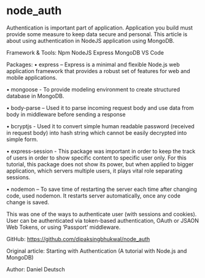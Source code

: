 # node_auth

Authentication is important part of application. Application you build must provide some measure to keep data secure and personal. This article is about using authentication in NodeJS application using MongoDB.

Framework & Tools:
Npm
NodeJS
Express
MongoDB
VS Code

Packages:
•	express – Express is a minimal and flexible Node.js web application framework that provides a robust set of features for web and mobile applications.

•	mongoose - To provide modeling environment to create structured database in MongoDB.

•	body-parse – Used it to parse incoming request body and use data from body in middleware before sending a response

•	bcryptjs  - Used it to convert simple human readable password (received in  request body) into hash string which cannot be easily decrypted into simple form. 

•	express-session  - This package was important in order to keep the track of users in order to show specific content to specific user only. For this tutorial, this package does not show its power, but when applied to bigger application, which servers multiple users, it plays vital role separating sessions.

•	nodemon – To save time of restarting the server each time after changing code, used nodemon. It restarts server automatically, once any code change is saved.

This was one of the ways to authenticate user (with sessions and cookies). User can be authenticated via token-based authentication, OAuth or JSAON Web Tokens, or using ‘Passport’ middleware.

GitHub: https://github.com/dipaksingbhukwal/node_auth 

Original article: Starting with Authentication (A tutorial with Node.js and MongoDB)

Author: Daniel Deutsch
